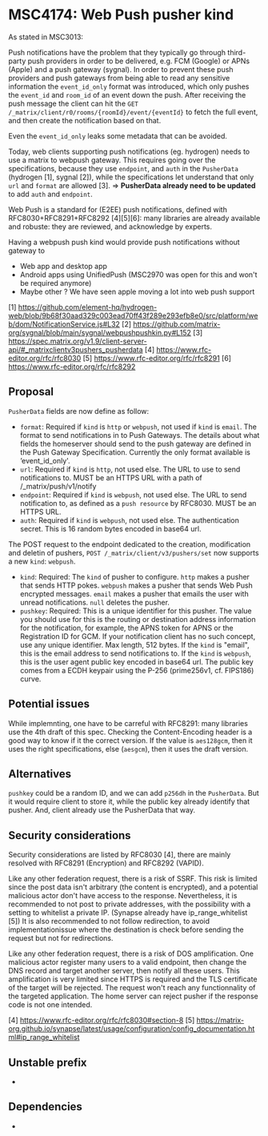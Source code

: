 # MSC4174: Web Push pusher kind

As stated in MSC3013:

Push notifications have the problem that they typically go through third-party push providers in order to be delivered,
e.g. FCM (Google) or APNs (Apple) and a push gateway (sygnal). In order to prevent these push providers and
push gateways from being able to read any sensitive information the `event_id_only` format was introduced, which only
pushes the `event_id` and `room_id` of an event down the push. After receiving the push message the client can hit the
`GET /_matrix/client/r0/rooms/{roomId}/event/{eventId}` to fetch the full event, and then create the notification based
on that.

Even the `event_id_only` leaks some metadata that can be avoided.

Today, web clients supporting push notifications (eg. hydrogen) needs to use a matrix to webpush gateway. This requires
going over the specifications, because they use `endpoint`, and `auth` in the `PusherData` (hydrogen [1], sygnal [2]),
while the specifications let understand that only `url` and `format` are allowed [3].
=> __PusherData already need to be updated__ to add `auth` and `endpoint`.

Web Push is a standard for (E2EE) push notifications, defined with RFC8030+RFC8291+RFC8292 [4][5][6]: many libraries
are already available and robuste: they are reviewed, and acknowledge by experts.

Having a webpush push kind would provide push notifications without gateway to
- Web app and desktop app
- Android apps using UnifiedPush (MSC2970 was open for this and won't be required anymore)
- Maybe other ? We have seen apple moving a lot into web push support

[1] https://github.com/element-hq/hydrogen-web/blob/9b68f30aad329c003ead70ff43f289e293efb8e0/src/platform/web/dom/NotificationService.js#L32
[2] https://github.com/matrix-org/sygnal/blob/main/sygnal/webpushpushkin.py#L152
[3] https://spec.matrix.org/v1.9/client-server-api/#_matrixclientv3pushers_pusherdata
[4] https://www.rfc-editor.org/rfc/rfc8030
[5] https://www.rfc-editor.org/rfc/rfc8291
[6] https://www.rfc-editor.org/rfc/rfc8292

## Proposal

`PusherData` fields are now define as follow:
- `format`: Required if `kind` is `http` or `webpush`, not used if `kind` is `email`. The format to send
notifications in to Push Gateways. The details about what fields the homeserver should send to the push gateway
are defined in the Push Gateway Specification. Currently the only format available is ’event_id_only'.
- `url`: Required if `kind` is `http`, not used else. The URL to use to send notifications to. MUST be an
HTTPS URL with a path of /_matrix/push/v1/notify
- `endpoint`: Required if `kind` is `webpush`, not used else. The URL to send notification to, as defined as a
`push resource` by RFC8030. MUST be an HTTPS URL.
- `auth`: Required if `kind` is `webpush`, not used else. The authentication secret. This is 16 random bytes
encoded in base64 url.

The POST request to the endpoint dedicated to the creation, modification and deletin of pushers,
`POST /_matrix/client/v3/pushers/set` now supports a new `kind`: `webpush`.
- `kind`: Required: The `kind` of pusher to configure. `http` makes a pusher that sends HTTP pokes. `webpush` makes a
pusher that sends Web Push encrypted messages. `email` makes a pusher that emails the user with unread notifications.
`null` deletes the pusher.
- `pushkey`: Required: This is a unique identifier for this pusher. The value you should use for this is the routing
or destination address information for the notification, for example, the APNS token for APNS or the Registration ID
for GCM. If your notification client has no such concept, use any unique identifier. Max length, 512 bytes.
If the `kind` is "email", this is the email address to send notifications to.
If the `kind` is `webpush`, this is the user agent public key encoded in base64 url. The public key comes from a ECDH
keypair using the P-256 (prime256v1, cf. FIPS186) curve.

## Potential issues

While implemnting, one have to be carreful with RFC8291: many libraries use the 4th draft of this spec. Checking the
Content-Encoding header is a good way to know if it the correct version. If the value is `aes128gcm`, then it uses
the right specifications, else (`aesgcm`), then it uses the draft version.

## Alternatives

`pushkey` could be a random ID, and we can add `p256dh` in the `PusherData`. But it would require client to store it,
while the public key already identify that pusher. And, client already use the PusherData that way.

## Security considerations

Security considerations are listed by RFC8030 [4], there are mainly resolved with RFC8291 (Encryption) and
RFC8292 (VAPID).

Like any other federation request, there is a risk of SSRF. This risk is limited since the post data isn't
arbitrary (the content is encrypted), and a potential malicious actor don't have access to the response.
Nevertheless, it is recommended to not post to private addresses, with the possibility with a setting to
whitelist a private IP. (Synapse already have ip_range_whitelist [5])
It is also recommended to not follow redirection, to avoid implementationissue where the destination is check
before sending the request but not for redirections.

Like any other federation request, there is a risk of DOS amplification. One malicious actor register many users
to a valid endpoint, then change the DNS record and target another server, then notify all these users. This
amplification is very limited since HTTPS is required and the TLS certificate of the target will be rejected. The
request won't reach any functionnality of the targeted application. The home server can reject pusher if the response
code is not one intended.

[4] https://www.rfc-editor.org/rfc/rfc8030#section-8
[5] https://matrix-org.github.io/synapse/latest/usage/configuration/config_documentation.html#ip_range_whitelist

## Unstable prefix

-

## Dependencies

-

